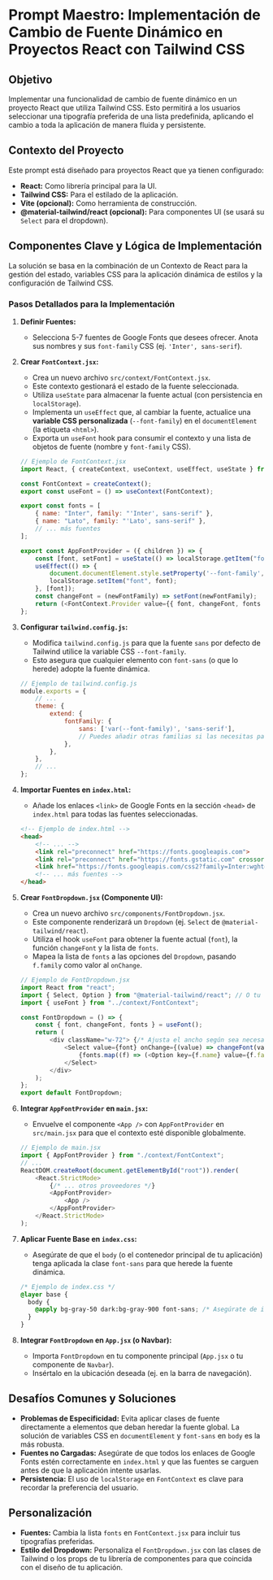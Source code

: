 # Prompt Maestro: Implementación de Cambio de Fuente Dinámico en Proyectos React con Tailwind CSS

## Objetivo

Implementar una funcionalidad de cambio de fuente dinámico en un proyecto React que utiliza Tailwind CSS. Esto permitirá a los usuarios seleccionar una tipografía preferida de una lista predefinida, aplicando el cambio a toda la aplicación de manera fluida y persistente.

## Contexto del Proyecto

Este prompt está diseñado para proyectos React que ya tienen configurado:
-   **React:** Como librería principal para la UI.
-   **Tailwind CSS:** Para el estilado de la aplicación.
-   **Vite (opcional):** Como herramienta de construcción.
-   **@material-tailwind/react (opcional):** Para componentes UI (se usará su `Select` para el dropdown).

## Componentes Clave y Lógica de Implementación

La solución se basa en la combinación de un Contexto de React para la gestión del estado, variables CSS para la aplicación dinámica de estilos y la configuración de Tailwind CSS.

### Pasos Detallados para la Implementación

1.  **Definir Fuentes:**
    -   Selecciona 5-7 fuentes de Google Fonts que desees ofrecer. Anota sus nombres y sus `font-family` CSS (ej. `'Inter', sans-serif`).

2.  **Crear `FontContext.jsx`:**
    -   Crea un nuevo archivo `src/context/FontContext.jsx`.
    -   Este contexto gestionará el estado de la fuente seleccionada.
    -   Utiliza `useState` para almacenar la fuente actual (con persistencia en `localStorage`).
    -   Implementa un `useEffect` que, al cambiar la fuente, actualice una **variable CSS personalizada** (`--font-family`) en el `documentElement` (la etiqueta `<html>`).
    -   Exporta un `useFont` hook para consumir el contexto y una lista de objetos de fuente (nombre y `font-family` CSS).

    ```javascript
    // Ejemplo de FontContext.jsx
    import React, { createContext, useContext, useEffect, useState } from "react";

    const FontContext = createContext();
    export const useFont = () => useContext(FontContext);

    export const fonts = [
        { name: "Inter", family: "'Inter', sans-serif" },
        { name: "Lato", family: "'Lato', sans-serif" },
        // ... más fuentes
    ];

    export const AppFontProvider = ({ children }) => {
        const [font, setFont] = useState(() => localStorage.getItem("font") || fonts[0].family);
        useEffect(() => {
            document.documentElement.style.setProperty('--font-family', font);
            localStorage.setItem("font", font);
        }, [font]);
        const changeFont = (newFontFamily) => setFont(newFontFamily);
        return (<FontContext.Provider value={{ font, changeFont, fonts }}>{children}</FontContext.Provider>);
    };
    ```

3.  **Configurar `tailwind.config.js`:**
    -   Modifica `tailwind.config.js` para que la fuente `sans` por defecto de Tailwind utilice la variable CSS `--font-family`.
    -   Esto asegura que cualquier elemento con `font-sans` (o que lo herede) adopte la fuente dinámica.

    ```javascript
    // Ejemplo de tailwind.config.js
    module.exports = {
        // ...
        theme: {
            extend: {
                fontFamily: {
                    sans: ['var(--font-family)', 'sans-serif'],
                    // Puedes añadir otras familias si las necesitas para casos específicos
                },
            },
        },
        // ...
    };
    ```

4.  **Importar Fuentes en `index.html`:**
    -   Añade los enlaces `<link>` de Google Fonts en la sección `<head>` de `index.html` para todas las fuentes seleccionadas.

    ```html
    <!-- Ejemplo de index.html -->
    <head>
        <!-- ... -->
        <link rel="preconnect" href="https://fonts.googleapis.com">
        <link rel="preconnect" href="https://fonts.gstatic.com" crossorigin>
        <link href="https://fonts.googleapis.com/css2?family=Inter:wght@400;700&family=Lato:wght@400;700&display=swap" rel="stylesheet">
        <!-- ... más fuentes -->
    </head>
    ```

5.  **Crear `FontDropdown.jsx` (Componente UI):**
    -   Crea un nuevo archivo `src/components/FontDropdown.jsx`.
    -   Este componente renderizará un `Dropdown` (ej. `Select` de `@material-tailwind/react`).
    -   Utiliza el hook `useFont` para obtener la fuente actual (`font`), la función `changeFont` y la lista de `fonts`.
    -   Mapea la lista de `fonts` a las opciones del `Dropdown`, pasando `f.family` como valor al `onChange`.

    ```javascript
    // Ejemplo de FontDropdown.jsx
    import React from "react";
    import { Select, Option } from "@material-tailwind/react"; // O tu componente Dropdown preferido
    import { useFont } from "../context/FontContext";

    const FontDropdown = () => {
        const { font, changeFont, fonts } = useFont();
        return (
            <div className="w-72"> {/* Ajusta el ancho según sea necesario */}
                <Select value={font} onChange={(value) => changeFont(value)} label="Seleccionar Fuente">
                    {fonts.map((f) => (<Option key={f.name} value={f.family}>{f.name}</Option>))}
                </Select>
            </div>
        );
    };
    export default FontDropdown;
    ```

6.  **Integrar `AppFontProvider` en `main.jsx`:**
    -   Envuelve el componente `<App />` con `AppFontProvider` en `src/main.jsx` para que el contexto esté disponible globalmente.

    ```javascript
    // Ejemplo de main.jsx
    import { AppFontProvider } from "./context/FontContext";
    // ...
    ReactDOM.createRoot(document.getElementById("root")).render(
        <React.StrictMode>
            {/* ... otros proveedores */}
            <AppFontProvider>
                <App />
            </AppFontProvider>
        </React.StrictMode>
    );
    ```

7.  **Aplicar Fuente Base en `index.css`:**
    -   Asegúrate de que el `body` (o el contenedor principal de tu aplicación) tenga aplicada la clase `font-sans` para que herede la fuente dinámica.

    ```css
    /* Ejemplo de index.css */
    @layer base {
      body {
        @apply bg-gray-50 dark:bg-gray-900 font-sans; /* Asegúrate de incluir font-sans */
      }
    }
    ```

8.  **Integrar `FontDropdown` en `App.jsx` (o Navbar):**
    -   Importa `FontDropdown` en tu componente principal (`App.jsx` o tu componente de `Navbar`).
    -   Insértalo en la ubicación deseada (ej. en la barra de navegación).

## Desafíos Comunes y Soluciones

-   **Problemas de Especificidad:** Evita aplicar clases de fuente directamente a elementos que deban heredar la fuente global. La solución de variables CSS en `documentElement` y `font-sans` en `body` es la más robusta.
-   **Fuentes no Cargadas:** Asegúrate de que todos los enlaces de Google Fonts estén correctamente en `index.html` y que las fuentes se carguen antes de que la aplicación intente usarlas.
-   **Persistencia:** El uso de `localStorage` en `FontContext` es clave para recordar la preferencia del usuario.

## Personalización

-   **Fuentes:** Cambia la lista `fonts` en `FontContext.jsx` para incluir tus tipografías preferidas.
-   **Estilo del Dropdown:** Personaliza el `FontDropdown.jsx` con las clases de Tailwind o los props de tu librería de componentes para que coincida con el diseño de tu aplicación.
